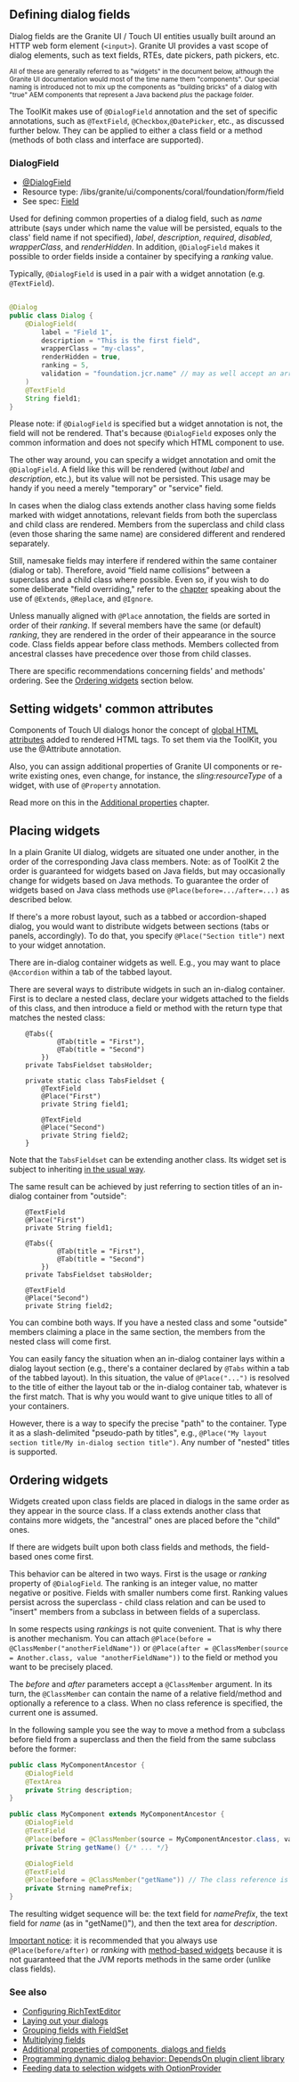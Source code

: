 <!--
layout: content
title: Dialog Field
seoTitle: Dialog Field - Exadel Authoring Kit
order: 1
-->
## Defining dialog fields

Dialog fields are the Granite UI / Touch UI entities usually built around an HTTP web form element (`<input>`). Granite UI provides a vast scope of dialog elements, such as text fields, RTEs, date pickers, path pickers, etc.

<small>All of these are generally referred to as "widgets" in the document below, although the Granite UI documentation would most of the time name them "components". Our special naming is introduced not to mix up the components as "building bricks" of a dialog with "true" AEM components that represent a Java backend _plus_ the package folder.</small>

The ToolKit makes use of `@DialogField` annotation and the set of specific annotations, such as `@TextField`, `@Checkbox`,`@DatePicker`, etc., as discussed further below. They can be applied to either a class field or a method (methods of both class and interface are supported).

### DialogField

* [@DialogField](https://javadoc.io/doc/com.exadel.etoolbox/etoolbox-authoring-kit-core/latest/com/exadel/aem/toolkit/api/annotations/widgets/DialogField.html)
* Resource type: /libs/granite/ui/components/coral/foundation/form/field
* See
  spec: [Field](https://developer.adobe.com/experience-manager/reference-materials/6-5/granite-ui/api/jcr_root/libs/granite/ui/components/coral/foundation/form/field/index.html)

Used for defining common properties of a dialog field, such as *name* attribute (says under which name the value will be persisted, equals to the class' field name if not specified), *label*, *description*, *required*, *disabled*, *wrapperClass*, and *renderHidden*. In addition, `@DialogField` makes it possible to order fields inside a container by specifying a *ranking* value.

Typically, `@DialogField` is used in a pair with a widget annotation (e.g. `@TextField`).

```java

@Dialog
public class Dialog {
    @DialogField(
        label = "Field 1",
        description = "This is the first field",
        wrapperClass = "my-class",
        renderHidden = true,
        ranking = 5,
        validation = "foundation.jcr.name" // may as well accept an array of strings
    )
    @TextField
    String field1;
}
```

Please note: if `@DialogField` is specified but a widget annotation is not, the field will not be rendered. That's because `@DialogField` exposes only the common information and does not specify which HTML component to use.

The other way around, you can specify a widget annotation and omit the `@DialogField`. A field like this will be rendered (without *label* and *description*, etc.), but its value will not be persisted. This usage may be handy if you need a merely "temporary" or "service" field.

In cases when the dialog class extends another class having some fields marked with widget annotations, relevant fields from both the superclass and child class are rendered. Members from the superclass and child class (even those sharing the same name) are considered different and rendered separately.

Still, namesake fields may interfere if rendered within the same container (dialog or tab). Therefore, avoid “field name collisions” between a superclass and a child class where possible. Even so, if you wish to do some deliberate "field overriding," refer to the [chapter](../reusing-code.md) speaking about the use of `@Extends`, `@Replace`, and `@Ignore`.

Unless manually aligned with `@Place` annotation, the fields are sorted in order of their *ranking*. If several members have the same (or default) *ranking*, they are rendered in the order of their appearance in the source code. Class fields appear before class methods. Members collected from ancestral classes have precedence over those from child classes.

There are specific recommendations concerning fields' and methods' ordering. See the [Ordering widgets](#ordering-widgets) section below.

## Setting widgets' common attributes

Components of Touch UI dialogs honor the concept
of [global HTML attributes](https://developer.adobe.com/experience-manager/reference-materials/6-5/granite-ui/api/jcr_root/libs/granite/ui/docs/server/commonattrs.html) added to rendered HTML tags. To set them via the ToolKit, you use the @Attribute annotation.

Also, you can assign additional properties of Granite UI components or re-write existing ones, even change, for instance, the *sling:resourceType* of a widget, with use of `@Property` annotation.

Read more on this in the [Additional properties](../additional-properties.md) chapter.

## Placing widgets

In a plain Granite UI dialog, widgets are situated one under another, in the order of the corresponding Java class members. Note: as of ToolKit 2 the order is guaranteed for widgets based on Java fields, but may occasionally change for widgets based on Java methods. To guarantee the order of widgets based on Java class methods use `@Place(before=.../after=...)` as described below.

If there's a more robust layout, such as a tabbed or accordion-shaped dialog, you would want to distribute widgets between sections (tabs or panels, accordingly). To do that, you specify `@Place("Section title")` next to your widget annotation.

There are in-dialog container widgets as well. E.g., you may want to place `@Accordion` within a tab of the tabbed layout.

There are several ways to distribute widgets in such an in-dialog container. First is to declare a nested class, declare your widgets attached to the fields of this class, and then introduce a field or method with the return type that matches the nested class:

```
    @Tabs({
            @Tab(title = "First"),
            @Tab(title = "Second")
        })
    private TabsFieldset tabsHolder;

    private static class TabsFieldset {
        @TextField
        @Place("First")
        private String field1;

        @TextField
        @Place("Second")
        private String field2;
    }

```

Note that the `TabsFieldset` can be extending another class. Its widget set is subject to inheriting [in the usual way](../reusing-code.md).

The same result can be achieved by just referring to section titles of an in-dialog container from "outside":

```
    @TextField
    @Place("First")
    private String field1;

    @Tabs({
            @Tab(title = "First"),
            @Tab(title = "Second")
        })
    private TabsFieldset tabsHolder;

    @TextField
    @Place("Second")
    private String field2;
```

You can combine both ways. If you have a nested class and some "outside" members claiming a place in the same section, the members from the nested class will come first.

You can easily fancy the situation when an in-dialog container lays within a dialog layout section (e.g., there's a container declared by `@Tabs` within a tab of the tabbed layout). In this situation, the value of `@Place("...")` is resolved to the title of either the layout tab or the in-dialog container tab, whatever is the first match. That is why you would want to give unique titles to all of your containers.

However, there is a way to specify the precise "path" to the container. Type it as a slash-delimited "pseudo-path by titles", e.g., `@Place("My layout section title/My in-dialog section title")`. Any number of "nested" titles is supported.

## Ordering widgets

Widgets created upon class fields are placed in dialogs in the same order as they appear in the source class. If a class extends another class that contains more widgets, the "ancestral" ones are placed before the "child" ones.

If there are widgets built upon both class fields and methods, the field-based ones come first.

This behavior can be altered in two ways. First is the usage or *ranking* property of `@DialogField`. The ranking is an integer value, no matter negative or positive. Fields with smaller numbers come first. Ranking values persist across the superclass - child class relation and can be used to "insert" members from a subclass in between fields of a superclass.

In some respects using *rankings* is not quite convenient. That is why there is another mechanism. You can
attach `@Place(before = @ClassMember("anotherFieldName"))`
or `@Place(after = @ClassMember(source = Another.class, value "anotherFieldName"))` to the field or method you want to be precisely placed.

The *before* and *after* parameters accept a `@ClassMember` argument. In its turn, the `@ClassMember` can contain the name of a relative field/method and optionally a reference to a class. When no class reference is specified, the current one is assumed.

In the following sample you see the way to move a method from a subclass before field from a superclass and then the field from the same subclass before the former:

```java
public class MyComponentAncestor {
    @DialogField
    @TextArea
    private String description;
}

public class MyComponent extends MyComponentAncestor {
    @DialogField
    @TextField
    @Place(before = @ClassMember(source = MyComponentAncestor.class, value = "text"))
    private String getName() {/* ... */}

    @DialogField
    @TextField
    @Place(before = @ClassMember("getName")) // The class reference is not specified: therefore, the current class
    private Strning namePrefix;
}
```

The resulting widget sequence will be: the text field for *namePrefix*, the text field for *name* (as in "getName()"), and then the text area for *description*.

<u>Important notice</u>: it is recommended that you always use `@Place(before/after)` or *ranking* with
<u>method-based widgets</u> because it is not guaranteed that the JVM reports methods in the same order (unlike class fields).

### See also

- [Configuring RichTextEditor](./configuring-rte.md)
- [Laying out your dialogs](../dialog-layout.md)
- [Grouping fields with FieldSet](./configuring-fieldset.md)
- [Multiplying fields](./configuring-multifield.md)
- [Additional properties of components, dialogs and fields](../additional-properties.md)
- [Programming dynamic dialog behavior: DependsOn plugin client library](../../depends-on/introduction.md)
- [Feeding data to selection widgets with OptionProvider](../../option-provider.md)
